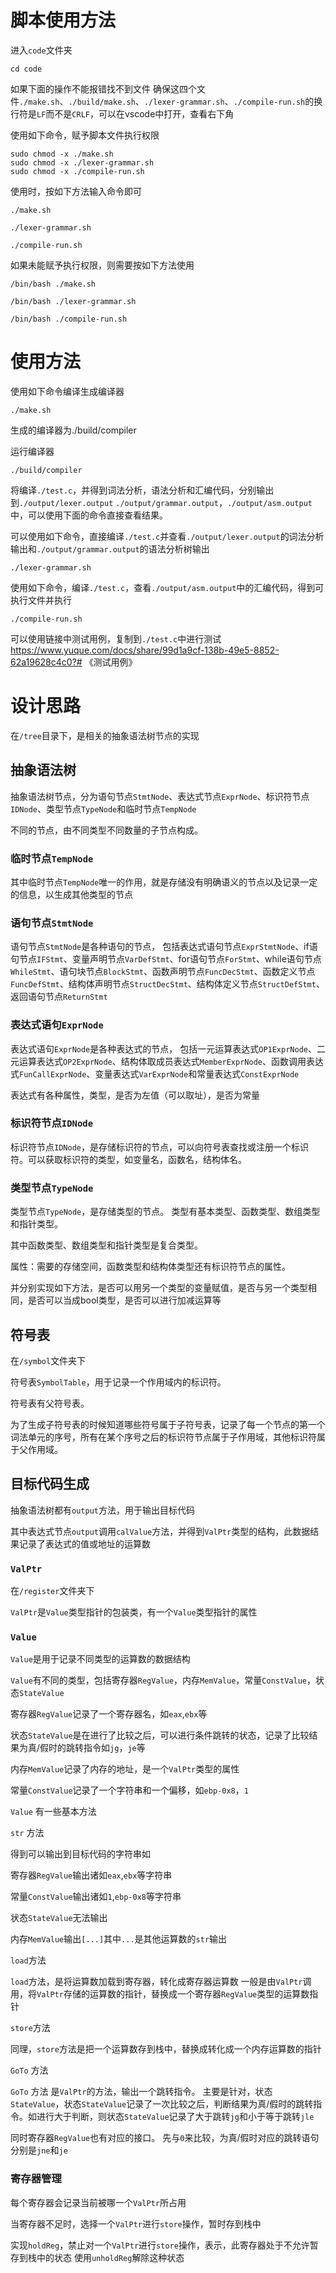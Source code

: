 
# 脚本使用方法
进入`code`文件夹
```
cd code
```
如果下面的操作不能报错找不到文件
确保这四个文件`./make.sh`、`./build/make.sh`、`./lexer-grammar.sh`、`./compile-run.sh`的换行符是`LF`而不是`CRLF`，可以在vscode中打开，查看右下角


使用如下命令，赋予脚本文件执行权限
```
sudo chmod -x ./make.sh
sudo chmod -x ./lexer-grammar.sh
sudo chmod -x ./compile-run.sh
```

使用时，按如下方法输入命令即可
```
./make.sh
```
```
./lexer-grammar.sh
```
```
./compile-run.sh
```
如果未能赋予执行权限，则需要按如下方法使用
```
/bin/bash ./make.sh
```
```
/bin/bash ./lexer-grammar.sh
```
```
/bin/bash ./compile-run.sh
```

# 使用方法
使用如下命令编译生成编译器
```
./make.sh
```
生成的编译器为./build/compiler

运行编译器
```
./build/compiler
```
将编译`./test.c`，并得到词法分析，语法分析和汇编代码，分别输出到`./output/lexer.output` `./output/grammar.output`，`./output/asm.output`中，可以使用下面的命令直接查看结果。

可以使用如下命令，直接编译`./test.c`并查看`./output/lexer.output`的词法分析输出和`./output/grammar.output`的语法分析树输出
```
./lexer-grammar.sh
```

使用如下命令，编译`./test.c`，查看`./output/asm.output`中的汇编代码，得到可执行文件并执行
```
./compile-run.sh
```
可以使用链接中测试用例，复制到`./test.c`中进行测试
https://www.yuque.com/docs/share/99d1a9cf-138b-49e5-8852-62a19628c4c0?# 《测试用例》


# 设计思路
在`/tree`目录下，是相关的抽象语法树节点的实现
## 抽象语法树

抽象语法树节点，分为语句节点`StmtNode`、表达式节点`ExprNode`、标识符节点`IDNode`、类型节点`TypeNode`和临时节点`TempNode`

不同的节点，由不同类型不同数量的子节点构成。

### 临时节点`TempNode`
其中临时节点`TempNode`唯一的作用，就是存储没有明确语义的节点以及记录一定的信息，以生成其他类型的节点

### 语句节点`StmtNode`
语句节点`StmtNode`是各种语句的节点，
包括表达式语句节点`ExprStmtNode`、if语句节点`IFStmt`、变量声明节点`VarDefStmt`、for语句节点`ForStmt`、while语句节点`WhileStmt`、语句块节点`BlockStmt`、函数声明节点`FuncDecStmt`、函数定义节点`FuncDefStmt`、结构体声明节点`StructDecStmt`、结构体定义节点`StructDefStmt`、返回语句节点`ReturnStmt`

### 表达式语句`ExprNode`
表达式语句`ExprNode`是各种表达式的节点，
包括一元运算表达式`OP1ExprNode`、二元运算表达式`OP2ExprNode`、结构体取成员表达式`MemberExprNode`、函数调用表达式`FunCallExprNode`、变量表达式`VarExprNode`和常量表达式`ConstExprNode`

表达式有各种属性，类型，是否为左值（可以取址），是否为常量

### 标识符节点`IDNode`
标识符节点`IDNode`，是存储标识符的节点，可以向符号表查找或注册一个标识符。可以获取标识符的类型，如变量名，函数名，结构体名。

### 类型节点`TypeNode`
类型节点`TypeNode`，是存储类型的节点。
类型有基本类型、函数类型、数组类型和指针类型。

其中函数类型、数组类型和指针类型是复合类型。

属性：需要的存储空间，函数类型和结构体类型还有标识符节点的属性。

并分别实现如下方法，是否可以用另一个类型的变量赋值，是否与另一个类型相同，是否可以当成bool类型，是否可以进行加减运算等

## 符号表
在`/symbol`文件夹下

符号表`SymbolTable`，用于记录一个作用域内的标识符。

符号表有父符号表。

为了生成子符号表的时候知道哪些符号属于子符号表，记录了每一个节点的第一个词法单元的序号，所有在某个序号之后的标识符节点属于子作用域，其他标识符属于父作用域。

## 目标代码生成

抽象语法树都有`output`方法，用于输出目标代码

其中表达式节点`output`调用`calValue`方法，并得到`ValPtr`类型的结构，此数据结果记录了表达式的值或地址的运算数



### `ValPtr`
在`/register`文件夹下

`ValPtr`是`Value`类型指针的包装类，有一个`Value`类型指针的属性

### `Value`

`Value`是用于记录不同类型的运算数的数据结构

`Value`有不同的类型，包括寄存器`RegValue`，内存`MemValue`，常量`ConstValue`，状态`StateValue`

寄存器`RegValue`记录了一个寄存器名，如`eax`,`ebx`等

状态`StateValue`是在进行了比较之后，可以进行条件跳转的状态，记录了比较结果为真/假时的跳转指令如`jg`，`je`等

内存`MemValue`记录了内存的地址，是一个`ValPtr`类型的属性

常量`ConstValue`记录了一个字符串和一个偏移，如`ebp-0x8`，`1`

`Value` 有一些基本方法

`str` 方法

得到可以输出到目标代码的字符串如

寄存器`RegValue`输出诸如`eax`,`ebx`等字符串

常量`ConstValue`输出诸如`1`,`ebp-0x8`等字符串

状态`StateValue`无法输出

内存`MemValue`输出`[...]`其中`...`是其他运算数的`str`输出

`load`方法 

`load`方法，是将运算数加载到寄存器，转化成寄存器运算数
一般是由`ValPtr`调用，将`ValPtr`存储的运算数的指针，替换成一个寄存器`RegValue`类型的运算数指针

`store`方法

同理，`store`方法是把一个运算数存到栈中，替换成转化成一个内存运算数的指针

`GoTo` 方法

`GoTo` 方法 是`ValPtr`的方法，输出一个跳转指令。
主要是针对，状态`StateValue`，状态`StateValue`记录了一次比较之后，判断结果为真/假时的跳转指令。如进行大于判断，则状态`StateValue`记录了大于跳转`jg`和小于等于跳转`jle`

同时寄存器`RegValue`也有对应的接口。
先与`0`来比较，为真/假时对应的跳转语句分别是`jne`和`je`

### 寄存器管理

每个寄存器会记录当前被哪一个`ValPtr`所占用

当寄存器不足时，选择一个`ValPtr`进行`store`操作，暂时存到栈中

实现`holdReg`，禁止对一个`ValPtr`进行`store`操作，表示，此寄存器处于不允许暂存到栈中的状态
使用`unholdReg`解除这种状态



